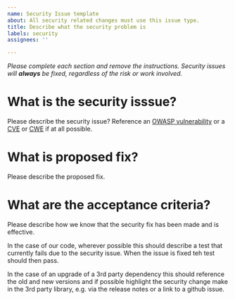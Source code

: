 ```yaml
---
name: Security Issue template
about: All security related changes must use this issue type.
title: Describe what the security problem is
labels: security
assignees: ''

---
```

*Please complete each section and remove the instructions.*
*Security issues will **always** be fixed, regardless of the risk or work involved.*

# What is the security isssue?

Please describe the security issue? Reference an [OWASP vulnerability](https://owasp.org/www-community/vulnerabilities/) or a [CVE](https://www.cve.org/) or [CWE](https://cwe.mitre.org/) if at all possible.

# What is proposed fix?

Please describe the proposed fix.

# What are the acceptance criteria?

Please describe how we know that the security fix has been made and is effective. 

In the case of our code, wherever possible this should describe a test that currently fails due to the security issue.
When the issue is fixed teh test should then pass.

In the case of an upgrade of a 3rd party dependency this should reference the old and new versions and if possible highlight the security change make in the 3rd party library, e.g. via the release notes or a link to a github issue.
